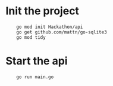# Init the project 
```sh-session
    go mod init Hackathon/api
    go get github.com/mattn/go-sqlite3
    go mod tidy
```

# Start the api 
```sh-session
    go run main.go
```